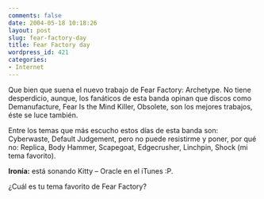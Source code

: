 ```yaml
---
comments: false
date: 2004-05-18 10:18:26
layout: post
slug: fear-factory-day
title: Fear Factory day
wordpress_id: 421
categories:
- Internet
---
```


Que bien que suena el nuevo trabajo de Fear Factory: Archetype. No tiene desperdicio, aunque, los fanáticos de esta banda opinan que discos como Demanufacture, Fear Is the Mind Killer, Obsolete,  son los mejores trabajos, éste se luce también.





Entre los temas que más escucho estos días de esta banda son: Cyberwaste, Default Judgement, pero no puede resistirme y poner, por qué no: Replica, Body Hammer, Scapegoat, Edgecrusher, Linchpin, Shock (mi tema favorito).





**Ironía:** está sonando Kitty – Oracle en el iTunes :P.





¿Cuál es tu tema favorito de Fear Factory?




 
